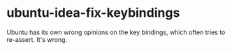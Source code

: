 # ubuntu-idea-fix-keybindings
Ubuntu has its own wrong opinions on the key bindings, which often tries to re-assert. It's wrong.
